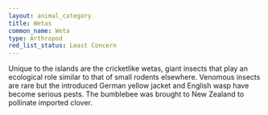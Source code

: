 ```yaml
---
layout: animal_category
title: Wetas
common_name: Weta
type: Arthropod
red_list_status: Least Concern
---
```


Unique to the islands are the cricketlike wetas, giant insects that play an ecological role similar to that of small rodents elsewhere. Venomous insects are rare but the introduced German yellow jacket and English wasp have become serious pests. The bumblebee was brought to New Zealand to pollinate imported clover.